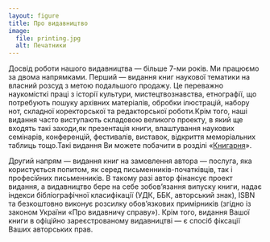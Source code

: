 ```yaml
---
layout: figure
title: Про видавництво
image:
  file: printing.jpg
  alt: Печатники
---
```


Досвід роботи нашого видавництва — більше 7-ми років. Ми працюємо за двома напрямками.
Перший — видання книг наукової тематики на власний розсуд з метою подальшого продажу. Це переважно наукомісткі праці
з історії культури, мистецтвознавства, етнографії, що потребують пошуку архівних матеріалів, обробки ілюстрацій, набору нот, складної коректорської та редакторської роботи.Крім того, наші видання часто виступають складовою великого проекту, в який ще входять такі заходи,як презентація книги, влаштування наукових семінарів, конференцій, фестивалів, виставок, відкриття меморіальних таблиць тощо.Такі видання Ви можете побачити в розділі «[Книгарня](/books)».

Другий напрям — видання книг на замовлення автора — послуга, яка користується попитом, як серед письменників-початківців, так і професійних письменників. В такому разі автор фінансує проект видання, а видавництво бере на себе зобов’язання випуску книги, надає індекси бібліографічної класифікації (УДК, ББК, авторський знак), ISBN та безкоштовно виконує розсилку обов’язкових примірників (згідно із законом України «Про видавничу справу»). Крім того, видання Вашої книги в офіційно зареєстрованому видавництві — є спосіб фіксації Ваших авторських прав.
